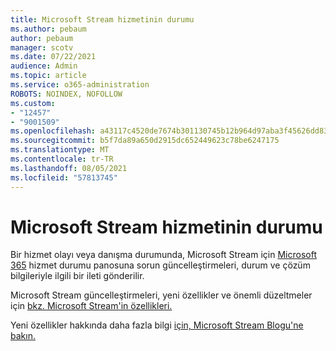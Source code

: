 ```yaml
---
title: Microsoft Stream hizmetinin durumu
ms.author: pebaum
author: pebaum
manager: scotv
ms.date: 07/22/2021
audience: Admin
ms.topic: article
ms.service: o365-administration
ROBOTS: NOINDEX, NOFOLLOW
ms.custom:
- "12457"
- "9001509"
ms.openlocfilehash: a43117c4520de7674b301130745b12b964d97aba3f45626dd83517f8cbae592d
ms.sourcegitcommit: b5f7da89a650d2915dc652449623c78be6247175
ms.translationtype: MT
ms.contentlocale: tr-TR
ms.lasthandoff: 08/05/2021
ms.locfileid: "57813745"
---
```

# <a name="microsoft-stream-service-health"></a>Microsoft Stream hizmetinin durumu

Bir hizmet olayı veya danışma durumunda, Microsoft Stream için [Microsoft 365](https://admin.microsoft.com/AdminPortal/Home#/servicehealth) hizmet durumu panosuna sorun güncelleştirmeleri, durum ve çözüm bilgileriyle ilgili bir ileti gönderilir.

Microsoft Stream güncelleştirmeleri, yeni özellikler ve önemli düzeltmeler için [bkz. Microsoft Stream'in özellikleri.](https://aka.ms/StreamNew)

Yeni özellikler hakkında daha fazla bilgi [için, Microsoft Stream Blogu'ne bakın.](https://aka.ms/StreamBlog)

